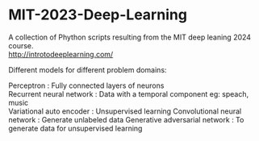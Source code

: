 # MIT-2023-Deep-Learning    

A collection of Phython scripts resulting from the MIT deep leaning 2024 course.  
http://introtodeeplearning.com/  

Different models for different problem domains:  

Perceptron : Fully connected layers of neurons  
Recurrent neural network : Data with a temporal component eg: speach, music  
Variational auto encoder : Unsupervised learning
Convolutional neural network : Generate unlabeled data 
Generative adversarial network : To generate data for unsupervised learning  

